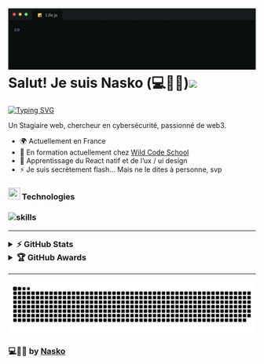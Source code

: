 ![Coding Gif](https://github.com/m-mdy-m/m-mdy-m/blob/main/Life.js.gif)
Salut! Je suis Nasko (💻💜🚀)![](https://user-images.githubusercontent.com/18350557/176309783-0785949b-9127-417c-8b55-ab5a4333674e.gif)
========================================================================================================================================
[![Typing SVG](https://readme-typing-svg.demolab.com?font=Playwrite+England+SemiJoine&pause=1000&color=D32BFFB3&center=faux&vCenter=faux&repeat=vrai&random=faux&width=435&lines=%5BStagiaire%5D%F0%9F%A7%91%E2%80%8D%F0%9F%92%BB;%5BWild+Code+School%5D%F0%9F%8F%AB;%5B%F0%9F%A4%96AI%7C%E2%9B%93%EF%B8%8FWeb3%5D%F0%9F%92%9C)](https://git.io/typing-svg)

Un Stagiaire web, chercheur en cybersécurité, passionné de web3.

- 🌍 Actuellement en France
- 🌱 En formation actuellement chez [Wild Code School](https://www.wildcodeschool.com/fr-fr/)
- 🧠 Apprentissage du React natif et de l’ux / ui design
- ⚡ Je suis secrètement flash... Mais ne le dites à personne, svp

<h3><img src="https://media2.giphy.com/media/QssGEmpkyEOhBCb7e1/giphy.gif?cid=ecf05e47a0n3gi1bfqntqmob8g9aid1oyj2wr3ds3mg700bl&rid=giphy.gif" width="24" height="24"/> Technologies<h3/>

![skills](https://skillicons.dev/icons?i=html,css,js,lua,react,figma,vscode,apple,github,threejs,discord,chatgpt&theme=dark)

---

<details>
<summary>&#9889 <b>GitHub Stats</b></summary><br/>

<p align="center">
    <img src="https://github-readme-streak-stats.herokuapp.com/?user=Nasko-dev&theme=radical&border=7F3FBF&background=0D1117" alt="Nasko-dev" />
</p>

<p align="center">
    <a href="https://github.com/Nasko-dev">
        <img alt="Nasko-dev Github Stats" src="https://denvercoder1-github-readme-stats.vercel.app/api?username=Nasko-dev&show_icons=true&count_private=true&theme=tokyonight&border_color=7F3FBF&bg_color=0D1117&title_color=F85D7F&icon_color=F8D866" height="192px" />
    </a>
    <a href="https://github.com/Nasko-dev">
        <img alt="Nasko-dev Top Languages" src="https://denvercoder1-github-readme-stats.vercel.app/api/top-langs/?username=Nasko-dev&langs_count=20&layout=compact&theme=tokyonight&border_color=7F3FBF&bg_color=0D1117&title_color=F85D7F&icon_color=F8D866" height="192px" />
    </a>
</p>

<p align="center">
    <img src="https://github-readme-activity-graph.vercel.app/graph?username=Nasko-dev&custom_title=Nasko-dev%20GitHub%20Activity%20Graph&bg_color=0D1117&color=7F3FBF&line=7F3FBF&point=7F3FBF&area_color=FFFFFF&title_color=FFFFFF&area=true" alt="Nasko-dev" />
</p>
</details>
<details>
    <summary>&#127942 <b>GitHub Awards</b></summary><br/>

![Github Trophy](https://github-profile-trophy.vercel.app/?username=Nasko-dev)

</details>

---

<img src="https://raw.githubusercontent.com/Devtrotter/Devtrotter/57d797287a1541c51be8dbcd2e1f621af6b55f88/Images/snake.svg" style="background:#161b22;">

💻💜🚀 by [Nasko](https://www.linkedin.com/in/Nasko-dev/)
